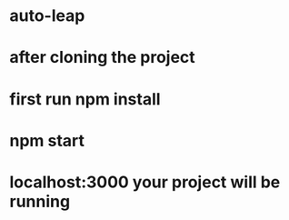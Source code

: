 # auto-leap

# after cloning the project 

# first run npm install

# npm start 

# localhost:3000 your project will be running
